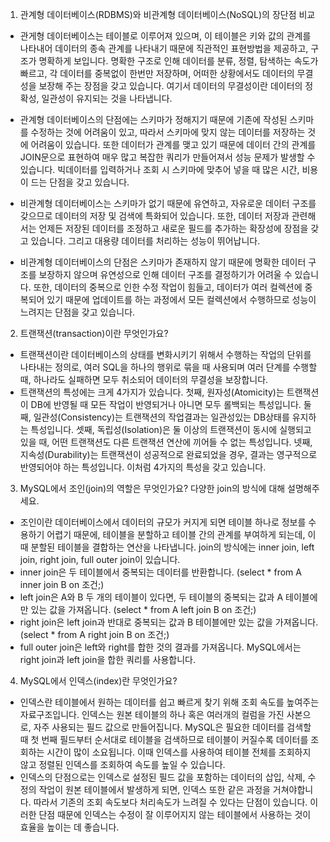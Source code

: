 1. 관계형 데이터베이스(RDBMS)와 비관계형 데이터베이스(NoSQL)의 장단점 비교

- 관게형 데이터베이스는 테이블로 이루어져 있으며, 이 테이블은 키와 값의 관계를 나타내어 데이터의 종속 관계를 나타내기 때문에 직관적인 표현방법을 제공하고, 구조가 명확하게 보입니다. 명확한 구조로 인해 데이터를 분류, 정렬, 탐색하는 속도가 빠르고, 각 데이터를 중복없이 한번만 저장하며, 어떠한 상황에서도 데이터의 무결성을 보장해 주는 장점을 갖고 있습니다. 여기서 데이터의 무결성이란 데이터의 정확성, 일관성이 유지되는 것을 나타냅니다.
- 관계형 데이터베이스의 단점에는 스키마가 정해지기 때문에 기존에 작성된 스키마를 수정하는 것에 어려움이 있고, 따라서 스키마에 맞지 않는 데이터를 저장하는 것에 어려움이 있습니다. 또한 데이터가 관계를 맺고 있기 때문에 데이터 간의 관계를 JOIN문으로 표현하여 매우 많고 복잡한 쿼리가 만들어져서 성능 문제가 발생할 수 있습니다. 빅데이터를 입력하거나 조회 시 스키마에 맞추어 넣을 때 많은 시간, 비용이 드는 단점을 갖고 있습니다.

- 비관계형 데이터베이스는 스키마가 없기 때문에 유연하고, 자유로운 데이터 구조를 갖으므로 데이터의 저장 및 검색에 특화되어 있습니다. 또한, 데이터 저장과 관련해서는 언제든 저장된 데이터를 조정하고 새로운 필드를 추가하는 확장성에 장점을 갖고 있습니다. 그리고 대용량 데이터를 처리하는 성능이 뛰어납니다.
- 비관계형 데이터베이스의 단점은 스키마가 존재하지 않기 때문에 명확한 데이터 구조를 보장하지 않으며 유연성으로 인해 데이터 구조를 결정하기가 어려울 수 있습니다. 또한, 데이터의 중복으로 인한 수정 작업이 힘들고, 데이터가 여러 컬렉션에 중복되어 있기 때문에 업데이트를 하는 과정에서 모든 컬렉션에서 수행하므로 성능이 느려지는 단점을 갖고 있습니다.

2. 트랜잭션(transaction)이란 무엇인가요?

- 트랜잭션이란 데이터베이스의 상태를 변화시키기 위해서 수행하는 작업의 단위를 나타내는 정의로, 여러 SQL을 하나의 행위로 묶을 때 사용되며 여러 단계를 수행할 때, 하나라도 실패하면 모두 취소되어 데이터의 무결성을 보장합니다. 
- 트랜잭션의 특성에는 크게 4가지가 있습니다. 첫째, 원자성(Atomicity)는 트랜잭션이 DB에 반영될 때 모든 작업이 반영되거나 아니면 모두 롤백되는 특성입니다. 둘째, 일관성(Consistency)는 트랜잭션의 작업결과는 일관성있는 DB상태를 유지하는 특성입니다. 셋째, 독립성(Isolation)은 둘 이상의 트랜잭션이 동시에 실행되고 있을 때, 어떤 트랜잭션도 다른 트랜잭션 연산에 끼어들 수 없는 특성입니다. 넷째, 지속성(Durability)는 트랜잭션이 성공적으로 완료되었을 경우, 결과는 영구적으로 반영되어야 하는 특성입니다. 이처럼 4가지의 특성을 갖고 있습니다.

3. MySQL에서 조인(join)의 역할은 무엇인가요? 다양한 join의 방식에 대해 설명해주세요.

- 조인이란 데이터베이스에서 데이터의 규모가 커지게 되면 테이블 하나로 정보를 수용하기 어렵기 때문에, 테이블을 분할하고 테이블 간의 관계를 부여하게 되는데, 이때 분할된 테이블을 결합하는 연산을 나타냅니다. join의 방식에는 inner join, left join, right join, full outer join이 있습니다.
- inner join은 두 테이블에서 중복되는 데이터를 반환합니다. (select * from A inner join B on 조건;)
- left join은 A와 B 두 개의 테이블이 있다면, 두 테이블의 중복되는 값과 A 테이블에만 있는 값을 가져옵니다. (select * from A left join B on 조건;)
- right join은 left join과 반대로 중복되는 값과 B 테이블에만 있는 값을 가져옵니다. (select * from A right join B on 조건;)
- full outer join은 left와 right를 합한 것의 결과를 가져옵니다. MySQL에서는 right join과 left join을 합한 쿼리를 사용합니다.

4. MySQL에서 인덱스(index)란 무엇인가요?

- 인덱스란 테이블에서 원하는 데이터를 쉽고 빠르게 찾기 위해 조회 속도를 높여주는 자료구조입니다. 인덱스는 원본 테이블의 하나 혹은 여러개의 컬럼을 가진 사본으로, 자주 사용되는 필드 값으로 만들어집니다. MySQL은 필요한 데이터를 검색할 때 첫 번째 필드부터 순서대로 테이블을 검색하므로 테이블이 커질수록 데이터를 조회하는 시간이 많이 소요됩니다. 이때 인덱스를 사용하여 테이블 전체를 조회하지 않고 정렬된 인덱스를 조회하여 속도를 높일 수 있습니다. 
- 인덱스의 단점으로는 인덱스로 설정된 필드 값을 포함하는 데이터의 삽입, 삭제, 수정의 작업이 원본 테이블에서 발생하게 되면, 인덱스 또한 같은 과정을 거쳐야합니다. 따라서 기존의 조회 속도보다 처리속도가 느려질 수 있다는 단점이 있습니다. 이러한 단점 때문에 인덱스는 수정이 잘 이루어지지 않는 테이블에서 사용하는 것이 효율을 높이는 데 좋습니다.
